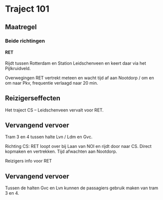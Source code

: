 # Traject 101
## Maatregel
### Beide richtingen

#### RET
Rijdt tussen Rotterdam en Station Leidschenveen en keert daar via het Pijlkruidveld.

Overwegingen
RET vertrekt meteen en wacht tijd af aan Nootdorp / om en om naar Pkv, frequentie verlaagd naar 20 min.

## Reizigerseffecten
Het traject CS – Leidschenveen vervalt voor RET.

## Vervangend vervoer
Tram 3 en 4 tussen halte Lvn / Ldm en Gvc.

Richting CS:
RET loopt over bij Laan van NOI en rijdt door naar CS.
Direct kopmaken en vertrekken. Tijd afwachten aan Nootdorp.

Reizigers info voor RET

## Vervangend vervoer
Tussen de halten Gvc en Lvn kunnen de passagiers gebruik maken van tram 3 en 4.
